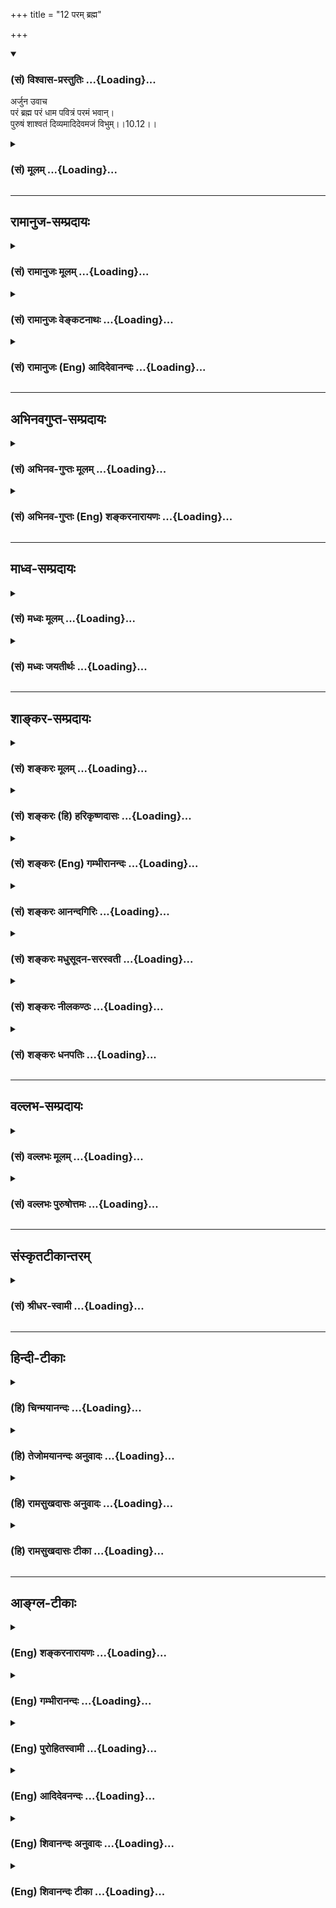 +++
title = "12 परम् ब्रह्म"

+++
<div class="js_include" newlevelforh1="3" title="(सं) विश्वास-प्रस्तुतिः" unfilled url="/purANam_vaiShNavam/mahAbhAratam/06-bhIShma-parva/03-bhagavad-gItA-parva/saMskRtam/vishvAsa-prastutiH/10_vibhUti-vistAra-yoga/12_param_brahma.md">
<details open><summary><h3>(सं) विश्वास-प्रस्तुतिः ...{Loading}...</h3></summary>

अर्जुन उवाच  
परं ब्रह्म परं धाम पवित्रं परमं भवान्।  
पुरुषं शाश्वतं दिव्यमादिदेवमजं विभुम्।।10.12।।
</details>
</div>
<div class="js_include collapsed" newlevelforh1="3" title="(सं) मूलम्" unfilled url="/purANam_vaiShNavam/mahAbhAratam/06-bhIShma-parva/03-bhagavad-gItA-parva/saMskRtam/mUlam/10_vibhUti-vistAra-yoga/12_param_brahma.md">
<details><summary><h3>(सं) मूलम् ...{Loading}...</h3></summary>

अर्जुन उवाच  
परं ब्रह्म परं धाम पवित्रं परमं भवान्।  
पुरुषं शाश्वतं दिव्यमादिदेवमजं विभुम्।।10.12।।
</details>
</div>


_________________
## रामानुज-सम्प्रदायः
<div class="js_include collapsed" newlevelforh1="3" title="(सं) रामानुजः मूलम्" unfilled url="/purANam_vaiShNavam/mahAbhAratam/06-bhIShma-parva/03-bhagavad-gItA-parva/saMskRtam/rAmAnujaH/mUlam/10_vibhUti-vistAra-yoga/12_param_brahma.md">
<details><summary><h3>(सं) रामानुजः मूलम् ...{Loading}...</h3></summary>

।।10.12।। अर्जुन उवाच -- **परं ब्रह्म** परं धाम परमं पवित्रम् इति यं
श्रुतयो वदन्ति स हि **भवान्।  
  
यतो वा इमानि भूतानि जायन्ते; येन जातानि जीवन्ति;
यत्प्रयन्त्यभिसंविशन्ति; तद्विजिज्ञासस्व तद्ब्रह्मेति (तै0 उ₀
3।1)ब्रह्मविदाप्नोति परम् (तै0 उ₀ 2।1)स यो ह वै तत्परमं ब्रह्म वेद
ब्रह्मैव भवति (मु0 उ₀ 3।2।9) इति।  
  
तथा** परं धाम **धामशब्दो ज्योतिर्वचनः परं ज्योतिःअथ यदतः परो दिव्यो
ज्योतिर्दीप्यते (छा0 उ₀ 3।13।7)परं ज्योतिरूपसंपद्यस्वेन
रूपेणाभिनिष्पद्यते (छा0 उ₀ 8।12।2)तद् देवा ज्योतिषां ज्योतिः (बृ0 उ₀
4।4।16) इति।  
  
तथा च** परमं पवित्रं **परमं पावनं स्मर्तुःअशेषकल्मषाश्लेषकरं विनाशकरं
च। यथा पुष्करपलाश आपो न श्लिष्यन्त एवमेवंविदि पापं कर्म न श्लिष्यते (छा0
उ₀ 4।14।3)तद्यथेषीकातूलमग्नौ प्रोतं प्रदूयेतैव्ँहास्य सर्वे पाप्मानः
प्रदूयन्ते (छा0 उ₀ 5।24।3)। नारायणः परं ब्रह्म तत्त्वं नारायणः परः।
नारायणः परं ज्योतिरात्मा नारायणः परः।। (महाभा0 9।4) इति हि श्रुतयो
वदन्ति।**ऋषयः च सर्वे **परावरतत्त्वयाथात्म्यविदः** त्वाम् **एव** शाश्वतं
दिव्यं पुरुषम् आदिदेवम् अजं विभुम् आहुः। तथा एव देवर्षिः नारदः असितो
देवलो व्यासः च।  
  
एष नारायणः श्रीमान् क्षीरार्णवनिकेतनः। नागपर्यङ्कमुत्सृज्य ह्यागतो
मथुरां पुरीम्।। पुण्या द्वारवती तत्र यत्रास्ते मधुसूदनः। साक्षाद्देवः
पुराणोऽसौ स हि धर्मः सनातनः।। ये च वेदविदो विप्रा चे चाध्यात्मविदो जनाः।
ते वदन्ति महात्मानं कृष्णं धर्मं सनातनम्।। पवित्राणां हि गोविन्दः पवित्रं
परमुच्यते। पुण्यानामपि पुण्योऽसौ मङ्गलानां च मङ्गलम्।। त्रैलोक्ये
पुण्डरीकाक्षो देवदेवः सनातनः। आस्ते हरिरचिन्त्यात्मा तत्रैव मधुसूदनः।।
(महा0 वन0 88।2428) तथायत्र नारायणो देवः परमात्मा सनातनः। तत्र कृत्स्नं
जगत्पार्थ तीर्थान्यायतनानि च।। तत्पुण्यं तत्परं ब्रह्म तत्तीर्थं
तत्तपोवनम्। ৷৷. तत्र देवर्षयः सिद्धाः सर्वे चैव तपोधनाः।। आदिदेवो महायोगी
यत्रास्ते मधुसूदनः। पुण्यानामपि तत्पुण्यं माभूत्ते संशयोऽत्र वै।। (महा0
वन0 90।2832)कृष्ण एव हि लोकानामुत्पत्तिरपि चाप्ययः। कृष्णस्य हि कृते
भूतमिदं विश्वं चराचरम्।। (महा0 सभा0 38।23) इति।  
  
तथा स्वयम् एव ब्रवीषि चभूमिरापोऽनलो वायुः खं मनो बुद्धिरेव च। अहंकार
इतीयं मे भिन्ना प्रकृतिरष्टधा।। (गीता 7।4) इत्यादिना;अहं सर्वस्य प्रभवो
मत्तः सर्वं प्रवर्तते (गीता 10।8) इत्यन्तेन।

</details>
</div>
<div class="js_include collapsed" newlevelforh1="3" title="(सं) रामानुजः वेङ्कटनाथः" unfilled url="/purANam_vaiShNavam/mahAbhAratam/06-bhIShma-parva/03-bhagavad-gItA-parva/saMskRtam/rAmAnujaH/venkaTanAthaH/10_vibhUti-vistAra-yoga/12_param_brahma.md">
<details><summary><h3>(सं) रामानुजः वेङ्कटनाथः ...{Loading}...</h3></summary>

  
  
।।10.12।। परं ब्रह्म इत्यादेःअमृतम् \[श्रुतिप्रदर्शनार्थं विषयमुपादाय
शोधयति -- तथेत्यादिना।
सामानाधिकरण्यप्रयोगाद्वस्त्वन्तरसामानाधिकरण्यसहपाठाभावाद्भगवतस्तत्तच्छ्रुतिप्रतिपादितपरत्वप्रकारव्यञ्जने
तात्पर्याच्च अत्र धामशब्दस्य स्थानादिपरत्वमयुक्तमित्यभिप्रायेणाह --
धामशब्दो ज्योतिर्वचन इति। विष्णुसंज्ञं सर्वाधारं धाम इत्यादि
धामशब्दप्रयोगेऽपिपरं धाम इति विशेषणादर्शनात्पर्यायान्वयमुखेन
तत्प्रदर्शयतिपरं ज्योतिरिति। अथ यदतः
इत्यादिवाक्येनाप्राकृतलोकादिविशिष्टत्वंपादोऽस्य सर्वा भूतानि
\[छां.उ.3।12।6\] इत्यादिव्यपदेशवशसिद्धपुरुषसूक्तप्रकरणैकार्थ्याच्च
समीहितमखिलं सिद्धम्परं ज्योतिरुपसम्पद्य इति वाक्येन
मुक्तप्राप्यत्वादिकम्;परं ज्योतिः इति विशिष्टप्रयोगश्च सिद्धः। तं (तत्)
देवा ज्योतिषां ज्योतिः \[बृ.उ.4।4।16\] इत्यादिना देवोपास्यत्वमुखेन
ज्योतिषां ज्योतिष्ट्वेन च परत्वमर्थलब्धम्। भगवदसाधारणं परमशब्दविशेषितं
पावनत्वं दर्शयितुं पवित्रशब्दस्यात्र संज्ञात्वव्युदासायाहपरमं
पावनमिति। विनाशकरमित्यत्र कल्मषशब्दो बुद्ध्या निष्कृष्यानुसन्धेयः।
प्रदूयन्ते; नश्यन्तीत्यर्थः। सूत्रं च -- तदधिगम
उत्तरपूर्वाघयोरश्लेषविनाशौ तद्व्यपदेशात् \[ब्र.सू.4।1।13\] इति।
तत्त्वनिर्णयैकतत्परनारायणानुवाकवाक्येनापि परब्रह्मत्वादिकंभवान् इति
निर्दिष्टदेवताविशेषस्यैव संवादयतिनारायणेति। अनयोर्वाक्ययोः प्रथमौ
नारायणशब्दौ लुप्तविभक्तिकौ;तत्त्वं नारायणः परः
इत्यादिसहपाठवशाद्व्यस्तत्वं प्रथमान्तत्वं च प्राप्तम्। तथैव सविभक्तिकतया
श्रुत्यन्तरेऽधीयतेनारायणः परं ब्रह्म इत्यादि। एतेन पञ्चमीसमासतां वदन्
भगवद्द्वेषी प्रत्युक्तः; सर्वश्रुतिस्मृतिसूत्रन्यायविरोधाच्च। इति हि
श्रुतयोवदन्तीत्यत्रयतो वा इमानि इत्यादिकमखिलमन्वेतव्यम् मध्ये
तत्तदर्थवैशद्यायावान्तरवाक्यम्। एवं श्रुतिसिद्धोऽर्थः
स्मृतीतिहासपुराणायमानमहर्षिवचनाच्छ्रुतिवदन्यानपेक्षसर्वज्ञवचनाच्च सिद्ध
इत्याह -- पुरुषम् इति सार्धेन। सर्वशब्देनाविगीतत्वं
विवक्षितम्। परावरतत्त्वयाथात्म्यविद इति ऋषिशब्दाभिप्रेतोक्तिः।
तेनाप्ततमत्वमुक्तं भवति। त्वाम्
इत्येतद्ब्रह्मरुद्रादिविशेषान्तरव्युदासार्थमित्यभिप्रायेण --
त्वामेवेत्युक्तम्। यद्वा अवतीर्णं त्वामेवेत्यर्थः। शाश्वतं नित्यम्;दिव्यं
परमव्योमनिलयम्;पुरुषं परात्परं पुरिशयं पुरुषमीक्षते \[प्रश्नो.5।5\]
इत्यादिप्रतिपादितम्। शाश्वतं दिव्यं पुरुषम् इति व्युत्क्रमोपादानं दिवि
वर्तमानस्य पुरुषस्य पुरुषसूक्तोदितामृतत्रिपाद्विभूतिविशिष्टवेषेण
शाश्वतत्वमिह विवक्षितमिति व्यञ्जनार्थम्। आदिश्चासौ देवश्चेत्यादिदेवः
जगत्कारणभूतः क्रीडारूपजगत्कारणव्यापारच्चेत्यर्थः। स्मरन्ति च -- क्रीडतो
बालकस्येव \[वि.पु.1।2।18\]क्रीडा हरेरिदं सर्वंबालः क्रीडनकैरिव
\[म.भा.2।97।31\] इति। सूत्रितं चलोकवत्तु लीलाकैवल्यम् \[ब्र.सू.2।1।33\]
इति। एतेन ब्रह्मादीनामपि देवजात्यनुप्रविष्टानां परमपुरुषलीलोपकरणत्वं
कार्यत्वं चोक्तं भवति। नारायणाद्ब्रह्मा जायते नारायणाद्रुद्रो जायते
\[ना.उ.1\] एको ह वै नारायण आसीन्न ब्रह्मा नेशानः \[महो.1।1\] तस्माच्च
देवा बहुधा सम्प्रसूताः साध्या मनुष्याः पशवो वयांसि \[मुं.उ.2।1।7\]एतौ
द्वौ विबुधश्रेष्ठौ प्रसादक्रोध -- (जावुभौ) जौ स्मृतौ
\[म.भा.12।341।19\]आवां तवाङ्गे सम्भृतौ \[ह.वं.\] इत्याद्याः।
कारणवाक्यार्थ उक्तः; शोधकवाक्यार्थमुपलक्षयति -- अजमिति।
कर्मकृतजन्मादिरहितमित्यर्थः। स्वरूपापेक्षया वा निर्विकारत्वमुच्यते।
विभुम् आकाशवत्सर्व(गतं सुसूक्ष्मं)गतश्च नित्यः \[शां.उ.2।1\] इति
प्रक्रियया व्याप्तं नियन्तारमिति वा। एतेन
कारणत्वाद्यनुगुणव्याप्तिनियमनादिकमन्तर्यामिब्राह्मणादिसिद्धं स्मारितम्।
एतैः पदैः एष सर्वभूतान्तरात्माऽपहतपाप्मा दिव्यो देव एको नारायणः
\[सुबालो.7\] इति श्रुतिः सूचिता। सर्व इति सामान्यतः
सङ्ग्रहेऽप्याप्ततमत्वविवक्षया नारदादेः पृथगभिधानम्। देवर्षिशब्देन
जात्यापि सत्त्वोत्तरत्वं प्रकाश्यते। तत्राप्यसौदेवर्षीणां च नारदः
\[10।26\] इति प्रकृष्टः। असितः; देवलश्च तस्य पिता। व्यासश्चात्र भगवान्
पाराशर्यः। आहुस्त्वामृषयः सर्वे इत्यादिकं संवादयति -- ये चेति। वेदविदः
कर्मभागवेदिनः; अध्यात्मविदः वेदान्तार्थवेदिनः। कृष्णं महात्मानं सनातनं
धर्मं वदन्तीत्यन्वयः। महात्मशब्देन सर्वातिशायि परमैश्वर्यादिकं
विवक्षितम् महानात्मेति परमात्मत्वं वा; स वा एष महानज आत्मा
\[बृ.उ.4।4।22\] इत्यादेः। यागदानादयो हि देशकालादिपरिमितफलदायिनः; स्वयं
चानित्याः अयं तु नित्यनिरतिशयफलदायी; नित्यश्चेति सनातनशब्देन धर्मस्य
विशेषणम्। पवित्रशब्दोऽत्र पापनिबर्हणपरः। पुण्यशब्दोऽभिमतफलविशेषसाधनपरः।
मङ्गलशब्दश्च स्वसन्निधिमात्रेणातिसमृद्धिहेतुभूतकल्याणवस्तुपरः। त्रैलोक्यं
पुण्डरीकाक्षः इति कार्यकरणभावेन शरीरात्मभावेन वा सामानाधिकरण्यम्। त्रयो
लोकास्त्रैलोक्यम् -- बद्धमुक्तनित्या इत्यर्थः। यद्वोपलक्षणतया
भूम्यन्तरिक्षादिकमुच्यते। पुण्डरीकाक्षशब्देन
अन्तरादित्यविद्याप्रतिपादितविलक्षणविग्रहत्वं दर्शितम्। तस्य यथा कप्यासं
पुण्डरीकमेवमक्षिणी \[छां.उ.1।6।7\] इत्यस्य च वाक्यस्य द्रविडभाष्योदितेषु
षट्स्वर्थेषु सिद्धान्तत्वेन भाष्यकारपरिगृहीतास्त्रयोऽर्थाः। तथाहि
वेदार्थसङ्ग्रहे दर्शितं --
गम्भीराम्भस्समुद्भूतसुमृष्टनालरविकरविकसितपुण्डरीकदलामलायतेक्षणः इति। इदं
च वरदगुरुभिस्तत्त्वसारे दर्शितं प्रपञ्चितं च। नारायणशब्देन
परतत्त्वनिर्णयैकपरनारायणानुवाकसूचनम्। श्रीमान् क्षीरार्णवनिकेतनः
इत्याभ्यां ह्रीश्च ते लक्ष्मीश्च पत्न्यौ \[यजुषि.आ.3।13।3\] अम्भस्यपारे
\[म.ना.1।1\] यमन्तस्समुद्रे \[म.ना.1।3\] इत्यादिकं
स्मारितम्। उत्सृज्यागतः इत्यवतारमात्रत्वं विवक्षितम्। कृष्णावतारदशायामपि
क्षीरार्णवगतनागपर्यङ्कशायिविग्रहस्य तत्रैव स्थितत्वात्। साक्षादिति -- न
त्वौपचारिकः आत्मान्तरव्यवहितो वेत्यर्थः। तथेति --
प्रकरणान्तरत्वव्यत्यर्थम्। देवर्षिर्नारदस्तथा इति
व्याख्येयविभागावगमात्तत्तदुक्तवाक्योपादानमपि तथाविभागेन कुर्मह इति च
दर्शितम्। तत्र कृत्स्नम् इत्यादि नारायणस्यैव
सर्वाश्रयत्वात्सर्वप्रकारातिशययोगित्वाद्वा। तत्पुण्यम् इत्यादिकं
ब्रह्मशब्दानुरोधेन नारायणविषयं वा; प्रकरणविशेषेण तदाश्रितस्थानप्रशंसनं
वा। स्वयमेवेति -- स्वतःसर्वज्ञो ब्रह्मादीनामपि
गुरुस्त्वमेवेत्यर्थः। भूमिरापः \[7।4\] इत्यादिषु सर्वशेषित्वं
सर्वकारणत्वं सर्वशरीरित्वमित्यादिकमुक्तम्।

</details>
</div>
<div class="js_include collapsed" newlevelforh1="3" title="(सं) रामानुजः (Eng) आदिदेवानन्दः" unfilled url="/purANam_vaiShNavam/mahAbhAratam/06-bhIShma-parva/03-bhagavad-gItA-parva/saMskRtam/rAmAnujaH/english/AdidevAnandaH/10_vibhUti-vistAra-yoga/12_param_brahma.md">
<details><summary><h3>(सं) रामानुजः (Eng) आदिदेवानन्दः ...{Loading}...</h3></summary>

10.12 - 10.13 Arjuna said You are He whom the Srutis proclaim as the
Supreme Brahman, the Supreme Light, the Supreme Sanctifier. Thus the
Srutis assert: 'From whom all these beings are born, by whom, when born,
they live and unto whom they go when they perish - desire to know that
well. This is Brahman' (Tai. U., 3.1.1); 'He who knows Brahman attains
the Highest' (Ibid., 2.1.1); and 'He who knows the Supreme Brahman
becomes the Brahman' (Mun. U., 3.2.9). Likewise He is the Supreme Light.
The term 'Dhaman' connotes light. He is the Supreme Light as taught (in
the Upanisads): 'Now, the light which shines higher than this heaven
৷৷.' (Cha. U., 3.13. 7); 'Attaining the Supreme Light. He appears with
His own form' (Ibid., 8.12.2); 'The gods worship Him as the Light of
lights' (Br. U., 4.4.16). So also He is the Supreme Sanctifier: He makes
the meditator bereft of all the impurities, and also destroyes them
without any trace. The Srutis declares: 'As water clings not to the leaf
of a lotus-flower, so evil deeds cling not to him who knows thus' (Cha.
U., 4.14.3): 'Just as the fibre of Isika reed (reed-cotton) laid on a
fire is burnt up, so also all his sins are burnt up' (Ibid., 5.24.3);
and 'Narayana is Supreme Brahman, Narayana is Supreme Light, Narayana is
Supreme Self' (Ma. Na., 9.4). Sages are those who know in reality the
higher truth (the Supreme Brahman), and the lower truth (individual
selves); they speak of You as the eternal Divine Person, Primal Lord,
the unborn and all-pervading. So also divine sage Narada, Asita, Devala
and Vyasa declare: 'This Narayana, Lord of Sri, the resident of the Milk
Ocean, has come to the city of Mathura abandoning his Serpent-couch.'
'Where Madhusudana is, there is the blessed Dvaravati. He is the Lord
Himself, the ancient One and Eternal Dharma (Ma. Bh. Vana. 88. 24-25).
Those who know the Vedas and those who know the self declare the
great-minded Krsna to be the eternal Dharma. Of all sanctifiers, Govinda
is said to be the most sanctifying, the most auspicious among the
auspicious. The lotus-eyed God of gods, the eternal, abides as the three
worlds ৷৷. Hari who is beyond thought, abides thus. Madhusudana is there
alone' (Ma. Bha. Vana., 88.24-28). Similarly it is stated: 'O Arjuna,
where the divine, the eternal Narayana the Supreme Self is, there the
entire universe, the sacred water and the holy shrines are to be found.
That is sacred, that is Supreme Brahman, that is sacred waters, that is
the austerity grove ৷৷. there dwell the divine sages, the Siddhas and
all those rich in austerities where the Primal Lord, the agent Yogin
Madhusudana dwells. It is the most sacred among the sacred. For you, let
there be no doubt about this' (Ibid., 90.28-32); 'Krsna Himself is the
origin and dissolution of all beings. For, this universe, consisting of
sentient and non-sentient entities, was generated for the sake of Krsna'
(Ma. Bha. Sabha., 38.23). And you yourself say so in the passage
beginning with 'Earth, water, fire, ether, mind, intellect and Ahankara
- this Prakrti, which is divided eightfold, is Mine' (7.4) and ending
with 'I am the origin of all; from Me proceed everything' (10.8).

</details>
</div>


_________________
## अभिनवगुप्त-सम्प्रदायः
<div class="js_include collapsed" newlevelforh1="3" title="(सं) अभिनव-गुप्तः मूलम्" unfilled url="/purANam_vaiShNavam/mahAbhAratam/06-bhIShma-parva/03-bhagavad-gItA-parva/saMskRtam/abhinava-guptaH/mUlam/10_vibhUti-vistAra-yoga/12_param_brahma.md">
<details><summary><h3>(सं) अभिनव-गुप्तः मूलम् ...{Loading}...</h3></summary>

।।10.12।। No commentary.  
  

</details>
</div>
<div class="js_include collapsed" newlevelforh1="3" title="(सं) अभिनव-गुप्तः (Eng) शङ्करनारायणः" unfilled url="/purANam_vaiShNavam/mahAbhAratam/06-bhIShma-parva/03-bhagavad-gItA-parva/saMskRtam/abhinava-guptaH/english/shankaranArAyaNaH/10_vibhUti-vistAra-yoga/12_param_brahma.md">
<details><summary><h3>(सं) अभिनव-गुप्तः (Eng) शङ्करनारायणः ...{Loading}...</h3></summary>

10.12 Sri Abhinavagupta did not comment upon this sloka.

</details>
</div>


_________________
## माध्व-सम्प्रदायः
<div class="js_include collapsed" newlevelforh1="3" title="(सं) मध्वः मूलम्" unfilled url="/purANam_vaiShNavam/mahAbhAratam/06-bhIShma-parva/03-bhagavad-gItA-parva/saMskRtam/madhvaH/mUlam/10_vibhUti-vistAra-yoga/12_param_brahma.md">
<details><summary><h3>(सं) मध्वः मूलम् ...{Loading}...</h3></summary>

।।10.12 -- 10.15।। ब्रह्म परिपूर्णम्। अथ कस्मादुच्यते परं ब्रह्म ৷৷.
बृहद्बृहत्या बृंहयति \[अ.शिर.4\] इति च श्रुतिः। बृह बृहि वृद्धाविति
पठन्ति। परमं यो महद्ब्रह्म \[म.भा.13।149।9\] इति च। विविधमासीदिति विभुः।
तथा हि वारुणशाखायाम् -- विभु प्रभु प्रथमं मेहनावतः \[ऋक्सं.2।7।2।5\] इति
स ह्येव प्रभावाद्विविधोऽभवत् इति। सोऽकामयत बहु स्यां प्रजायेय
\[तै.उ.2।6\] इत्यादेश्च।

</details>
</div>
<div class="js_include collapsed" newlevelforh1="3" title="(सं) मध्वः जयतीर्थः" unfilled url="/purANam_vaiShNavam/mahAbhAratam/06-bhIShma-parva/03-bhagavad-gItA-parva/saMskRtam/madhvaH/jayatIrthaH/10_vibhUti-vistAra-yoga/12_param_brahma.md">
<details><summary><h3>(सं) मध्वः जयतीर्थः ...{Loading}...</h3></summary>

।।10.12 -- 10.15।। ब्रह्मविभुशब्दावैकार्थ्यपरिहाराय क्रमेण सप्रमाणकं
व्याचष्टे -- **ब्रह्मे**ति। परं वस्तु ब्रह्मेति,कस्मादुच्यते बृहतिं
पूर्णं भवति बृंहयति पूरयति चान्यान्। बृहतेर्मन्प्रत्ययोऽमागमश्च। ईश्वरो
ब्रह्मणोऽन्यः स कथं परं ब्रह्मेत्युच्यते इत्यत उक्तम् -- **परममि**ति।
विविधमनेकरूपत्वेनाभवत्। मेहनावतः सेचकस्य भगवतः प्रथमं रूपं विभु प्रभु
चेत्येतदनूद्य व्याख्यायते। प्राभवत्समर्थोऽभवदिति प्रभुः विविधोऽभवदिति
विभुः। सोऽकामयत इति विविधभवने श्रुत्यन्तरम्। विप्रसम्भ्यो ड्वसंज्ञायाम्
\[अष्टा.3।2।180\] इति च स्मृतिः।

</details>
</div>


_________________
## शाङ्कर-सम्प्रदायः
<div class="js_include collapsed" newlevelforh1="3" title="(सं) शङ्करः मूलम्" unfilled url="/purANam_vaiShNavam/mahAbhAratam/06-bhIShma-parva/03-bhagavad-gItA-parva/saMskRtam/shankaraH/mUlam/10_vibhUti-vistAra-yoga/12_param_brahma.md">
<details><summary><h3>(सं) शङ्करः मूलम् ...{Loading}...</h3></summary>

।।10.12।। --,**परं ब्रह्म** परमात्मा **परं धाम** परं तेजः **पवित्रं**
पावनं **परमं** प्रकृष्टं **भवान्। पुरुषं शाश्वतं** नित्यं **दिव्यं**
दिवि भवम् **आदिदेवं** सर्वदेवानाम् आदौ भवम् आदिदेवम् **अजं विभुं**
विभवनशीलम्।। ईदृशम् --,

</details>
</div>
<div class="js_include collapsed" newlevelforh1="3" title="(सं) शङ्करः (हि) हरिकृष्णदासः" unfilled url="/purANam_vaiShNavam/mahAbhAratam/06-bhIShma-parva/03-bhagavad-gItA-parva/saMskRtam/shankaraH/hindI/harikRShNadAsaH/10_vibhUti-vistAra-yoga/12_param_brahma.md">
<details><summary><h3>(सं) शङ्करः (हि) हरिकृष्णदासः ...{Loading}...</h3></summary>

।।10.12।। ऊपर कही हुई भगवान्की विभूतिको और योगको सुनकर अर्जुन बोला --, आप
परमब्रह्मपरमात्मा; परमधाम -- परमतेज और परमपावन हैं तथा आप नित्य और दिव्य
पुरुष हैं अर्थात् देवलोकमें रहनेवाले अलौकिक पुरुष हैं एवं आप सब देवोंसे
पहले होनेवाले आदिदेव; अजन्मा और व्यापक हैं।

</details>
</div>
<div class="js_include collapsed" newlevelforh1="3" title="(सं) शङ्करः (Eng) गम्भीरानन्दः" unfilled url="/purANam_vaiShNavam/mahAbhAratam/06-bhIShma-parva/03-bhagavad-gItA-parva/saMskRtam/shankaraH/english/gambhIrAnandaH/10_vibhUti-vistAra-yoga/12_param_brahma.md">
<details><summary><h3>(सं) शङ्करः (Eng) गम्भीरानन्दः ...{Loading}...</h3></summary>

10.12 Bhavan, You; are the param brahma, supreme Brahman, the supreme
Self; the param dhama, supreme Light; the paramam pavitram, supreme
Sanctifier. Sarve, all; rsayah, the sages-Vasistha and others; tatha, as
also; the devarisih, divine sage; naradah, Narada; Asita and Devala
ahuh, call; tvam, You; thus: Sasvatam, the eternal; divyam, divine;
purusam, Person; adi-devam, the Primal God, the God who preceded all the
gods; ajam, the birthless; vibhum, the Omnipresent-capable of assuming
diverse forms. And even Vyasa also speaks in this very way. Ca, and;
svayam, You Yourself; eva, verily; bravisi, tell; me, me (so).

</details>
</div>
<div class="js_include collapsed" newlevelforh1="3" title="(सं) शङ्करः आनन्दगिरिः" unfilled url="/purANam_vaiShNavam/mahAbhAratam/06-bhIShma-parva/03-bhagavad-gItA-parva/saMskRtam/shankaraH/AnandagiriH/10_vibhUti-vistAra-yoga/12_param_brahma.md">
<details><summary><h3>(सं) शङ्करः आनन्दगिरिः ...{Loading}...</h3></summary>

।।10.12।। निरस्ताशेषविशेषं निरुपाधिकं सोपाधिकं च सर्वात्मत्वादि भगवतो
रूपं तद्धीफलं च श्रुत्वा निरुपाधिकरूपस्य
प्राकृतबुद्ध्यनवगाह्योक्तिपूर्वकं मन्दानुग्रहार्थं सर्वदा
सर्वबुद्धिग्राह्यं सोपाधिकं रूपं विस्तरेण,श्रोतुमिच्छन्पृच्छतीत्याह --
**यथोक्तामिति।** परं ब्रह्म भवानिति लक्ष्यनिर्देशः। तस्य लक्षणार्थं परं
धामेत्यादिविशेषणत्रयम्। धामशब्दस्य स्थानवाचित्वं व्यावर्तयन्व्याचष्टे
**तेज इति।** तस्य चैतन्यस्य परमत्वं जन्मादिराहित्येन कौटस्थ्यम्।
प्रकृष्टं पावनमत्यन्तशुद्धत्वमुच्यते। यदेवंलक्षणं परं ब्रह्म तद्भवानेव
नान्य इत्यर्थः। कुतस्त्वमेवमज्ञासीरित्याशङ्क्याप्तवाक्यादित्याह --
**पुरुषमिति।** दिवि परमे व्योम्नि भवतीति दिव्यस्तं सर्वप्रपञ्चातीतं
दीव्यति द्योतत इति देवः स चादिः सर्वमूलत्वादत एवाजस्तं त्वां
सर्वगतमाहुरिति संबन्धः।

</details>
</div>
<div class="js_include collapsed" newlevelforh1="3" title="(सं) शङ्करः मधुसूदन-सरस्वती" unfilled url="/purANam_vaiShNavam/mahAbhAratam/06-bhIShma-parva/03-bhagavad-gItA-parva/saMskRtam/shankaraH/madhusUdana-sarasvatI/10_vibhUti-vistAra-yoga/12_param_brahma.md">
<details><summary><h3>(सं) शङ्करः मधुसूदन-सरस्वती ...{Loading}...</h3></summary>

।।10.12।। एवं भगवतो विभूतिं योगं च श्रुत्वा परमोत्कण्ठितः अर्जुन उवाच --
परं ब्रह्म परं धामं आश्रयः प्रकाशो वा। परमं पवित्रं पावनं च भवानेव। यतः
पुरुषं परमात्मानं शाश्वतं सर्वदैकरूपं दिवि परमे व्योम्नि,स्वस्वरूपे भवं
दिव्यं सर्वप्रपञ्चातीतमादि च सर्वकारणं देवं च द्योतनात्मकं
स्वप्रकाशमादिदेवं अतएवाजं विभुं सर्वगतं त्वामाहुरिति संबन्धः।

</details>
</div>
<div class="js_include collapsed" newlevelforh1="3" title="(सं) शङ्करः नीलकण्ठः" unfilled url="/purANam_vaiShNavam/mahAbhAratam/06-bhIShma-parva/03-bhagavad-gItA-parva/saMskRtam/shankaraH/nIlakaNThaH/10_vibhUti-vistAra-yoga/12_param_brahma.md">
<details><summary><h3>(सं) शङ्करः नीलकण्ठः ...{Loading}...</h3></summary>

।।10.12 -- 10.13।। एवं एतां विभूतिं योगं चेत्यादिना विभूतिज्ञानस्य
फलोदर्कं श्रुत्वा तत्प्राप्त्युत्सुकः प्रथमं स्तुत्या
भगवन्तमावर्जयन्नर्जुन उवाच -- **परमिति।** परं ब्रह्म
नत्वपरमुपास्यम्। तदेव ब्रह्म त्वं विद्धि नेदं यदिदमुपासते इति श्रुतेः।
परं धाम ज्योतिः नत्वपरं वृत्तिरूपं ज्ञानम्।
एतस्यह्रीर्धीर्भीरित्येतत्सर्वं मन एव इति श्रुतेर्वृत्तिरूपत्वात्। परमं
पवित्रं न तु तीर्थादिवदपरमं भवान्। तत्र मानमाह -- **पुरुषमिति** सार्धेन।
पुरुषं देहान्तरस्थम्। शाश्वतं नित्यं। दिव्यं दिवि हार्दाकाशे आविर्भूतम्।
आदिदेवं सूत्रात्मनोऽप्याद्यम्। अतएव अजं विभुं व्यापकम्। त्वां ऋषय
आहुरिति संबन्धः।

</details>
</div>
<div class="js_include collapsed" newlevelforh1="3" title="(सं) शङ्करः धनपतिः" unfilled url="/purANam_vaiShNavam/mahAbhAratam/06-bhIShma-parva/03-bhagavad-gItA-parva/saMskRtam/shankaraH/dhanapatiH/10_vibhUti-vistAra-yoga/12_param_brahma.md">
<details><summary><h3>(सं) शङ्करः धनपतिः ...{Loading}...</h3></summary>

।।10.12।। मच्चित्तत्वादिप्रकारभक्तिद्वाराऽविकम्पयोगसाधनभूतौ विभूतियोगौ
संक्षेपतः श्रुत्वा विस्तरश्रवणोत्सुकः अर्जुन उवाच -- परमिति। भवान्
वासुदेवः परं अक्षरं निरञ्जनं निर्गुणं ब्रह्म। परस्य ब्रह्मणो लक्षणमाह।
परं धाम परं तेजः सूर्यादितेजसामपि तेजः। यस्य भासा सर्वमिदं विभाति इति
श्रुतेः। अस्यार्थस्य निरञ्जने ब्रह्मणि सामञ्जस्यमभिप्रेत्य परं धाम परं
स्थानमित्यर्थ आचार्यैरुपेक्षितः। पवित्रं पावनं परमं प्रकृष्टं
ज्ञानमात्रेण सवासनाऽविद्याकामकर्मेभ्यो मोचकत्वात्। एतादृशं परं ब्रह्म
भवानेव नान्यः। नन्वेत्त्वया कुतो ज्ञातमिति चेदाप्तवाक्यादित्याह। पुरुषं
परि शयं पूर्णं परमात्मानं अतएव शाश्वतं सर्वदैकरसं दिव्यं दिवि परमे
व्योम्नि हृदयाकाशे भवं दिव्यम्। आदिदेवं सर्वेषां ब्रह्मादिदेवानामादिभवं
अतएवाजं। विभुं विभवनशीलं। विभवनमित्यस्य विविधं भवनमिति व्यापनमिति
वार्थः।

</details>
</div>


_________________
## वल्लभ-सम्प्रदायः
<div class="js_include collapsed" newlevelforh1="3" title="(सं) वल्लभः मूलम्" unfilled url="/purANam_vaiShNavam/mahAbhAratam/06-bhIShma-parva/03-bhagavad-gItA-parva/saMskRtam/vallabhaH/mUlam/10_vibhUti-vistAra-yoga/12_param_brahma.md">
<details><summary><h3>(सं) वल्लभः मूलम् ...{Loading}...</h3></summary>

।।10.12 -- 10.14।। एवं सकलेतरविसजातीयं भगवतो योगप्रभावं
तादृशविभूतिहेतुत्वं स्वानन्यजनकात्मत्वं च निशम्य तद्विस्तारं ज्ञातुकामो
भगवन्तं स्तुवन् अर्जुन उवाच -- परं ब्रह्मेति सप्तभिः
धर्मधर्म्यभिप्रायेण। इदं च सर्वं श्रुतेरिव प्रतिवाक्यभूतं भवान् परं
ब्रह्मेत्यादि। त्वामेवाहुः सर्वे ऋषयः; तथा महाभगवदीयो मर्यादापुष्टिभक्तः
देवर्षिर्नारदः आह असितो देवलो व्यासश्च -- एष नारायणः श्रीमान्
क्षीरार्णवनिकेतनः। नागपर्यङ्कमुत्सृज्य ह्यागतो मधुरां पुरीम्
\[म.भा.3।88।24\] इति भारते। कृष्ण एव हि भूतानामुत्पत्तिरपि चाव्ययः।
कृष्णस्य हि कृते भूतमिदं विश्वं चराचरम् इत्यादीनि भूयांसि महर्षिवचनानि
श्रूयन्ते। भागवते \[10।37।10\] देवर्षिवचनं -- कृष्ण कृष्ण
प्रमेयात्मन्योगेश जगदीश्वर इत्यादि। स्वयं च ब्रवीषिअहं सर्वस्य प्रभवः
\[10।8\] इत्यादि। पुरुषोत्तम एव स्वमुखेन स्वस्वरूपं स्वमाहात्म्यं च
वदति; नान्य इति। तदेतत्सर्वोक्तत्वात्सत्यमेव मन्ये यन्मां त्वं च वदसि।
अतो भगवन् षडगुणपूण ज्ञानं त्वय्येव गुणः त्वद्दत्तमेवान्यत्रोद्भवतीति
नान्ये देवा दानवाश्च ते व्यक्तिं अनन्यसाधारणं योगप्रभावं
तत्तद्विभूतिरूपां व्यक्तिं च ते विदुः।

</details>
</div>
<div class="js_include collapsed" newlevelforh1="3" title="(सं) वल्लभः पुरुषोत्तमः" unfilled url="/purANam_vaiShNavam/mahAbhAratam/06-bhIShma-parva/03-bhagavad-gItA-parva/saMskRtam/vallabhaH/puruShottamaH/10_vibhUti-vistAra-yoga/12_param_brahma.md">
<details><summary><h3>(सं) वल्लभः पुरुषोत्तमः ...{Loading}...</h3></summary>

  
  
।।10.12।। एवंन मे विदुः सुरगणाः \[10।2\] इत्यादिना सर्वेषां
स्वावेदनयुक्तानांयो मामजमनादिं च \[10।3\] इत्यादिना स्वज्ञानस्योत्तमत्वं
प्रतिपादितम्। ततः सर्वभावोत्पत्तिः स्वत उक्ता स्वरूपा या;
स्वस्वविभूतिज्ञस्य स्वभजने स्वप्राप्तिमुक्तवान्; एतत्सर्वजिज्ञासुरर्जुनः
प्रभुं विज्ञापयति सप्तभिः। विज्ञप्तेरपि भगवदात्मत्वाय
षड्गुणधर्मिसमसङ्ख्यैः श्लोकैर्विज्ञापयति -- अर्जुन उवाच। परं ब्रह्मेति।
परं पुरुषोत्तमाख्यं ब्रह्म बृहद्व्यापकं परं धाम पुरुषोत्तमात्मकतेजोरूपं
रमणात्मगृहात्मकं वा; परमं पवित्रं सर्वोत्कृष्टं सर्वपावनम्; एतत्सर्वरूपो
भवान् सत्यमेवेत्यर्थः। कथमेवमवगतं इत्यत आह -- पुरुषमिति। पुरुषं
पुरुषोत्तमम्। अन्यत्रापि तथात्वमाशङ्क्य शाश्वतं नित्यमिति। अक्षरादिष्वपि
नित्यत्वमाशङ्क्य दिव्यमित्याह क्रीडनैकरूपम्। अवतारादिष्वपि
तथात्वमाशङ्क्याह -- आदिदेवमिति। मूलरूपमित्यर्थः।
परिदृश्यमानजन्माद्याशङ्कायामाह -- अजमिति। जन्मरहितम्। जन्माभावे
जन्मप्रतीतिः कथं इत्यत आह -- विभुमिति। समर्थमित्यर्थः।
तथाप्रतीतिकरणसमर्थमिति भावः।  
  

</details>
</div>


_________________
## संस्कृतटीकान्तरम्
<div class="js_include collapsed" newlevelforh1="3" title="(सं) श्रीधर-स्वामी" unfilled url="/purANam_vaiShNavam/mahAbhAratam/06-bhIShma-parva/03-bhagavad-gItA-parva/saMskRtam/shrIdhara-svAmI/10_vibhUti-vistAra-yoga/12_param_brahma.md">
<details><summary><h3>(सं) श्रीधर-स्वामी ...{Loading}...</h3></summary>

।।10.12।। संक्षेपेणोक्ता विभूतीर्विस्तरेण जिज्ञासुर्भगवन्तं
स्तुवन्नर्जुन उवाच **-- परं ब्रह्मेति सप्तभिः।** परं ब्रह्म च; परं धाम च
आश्रयः; परमं च पवित्रं भवानेव। कुत इत्यत आह। यतः शाश्वतं नित्यं पुरुषं
तथा दिव्यं द्योतनात्मकं स्वप्रकाशं च आदिश्चासौ देवश्च तं।
देवानामादिभूतमित्यर्थः। तथा अजमजन्मानं विभुं व्यापकं त्वामेवाहुः।

</details>
</div>


_________________
## हिन्दी-टीकाः
<div class="js_include collapsed" newlevelforh1="3" title="(हि) चिन्मयानन्दः" unfilled url="/purANam_vaiShNavam/mahAbhAratam/06-bhIShma-parva/03-bhagavad-gItA-parva/hindI/chinmayAnandaH/10_vibhUti-vistAra-yoga/12_param_brahma.md">
<details><summary><h3>(हि) चिन्मयानन्दः ...{Loading}...</h3></summary>

।।10.12।। See commentary under 10.13.

</details>
</div>
<div class="js_include collapsed" newlevelforh1="3" title="(हि) तेजोमयानन्दः अनुवादः" unfilled url="/purANam_vaiShNavam/mahAbhAratam/06-bhIShma-parva/03-bhagavad-gItA-parva/hindI/tejomayAnandaH/anuvAdaH/10_vibhUti-vistAra-yoga/12_param_brahma.md">
<details><summary><h3>(हि) तेजोमयानन्दः अनुवादः ...{Loading}...</h3></summary>

।।10.12।। अर्जुन ने कहा आप -परम ब्रह्म, परम धाम और परम पवित्र हंै; सनातन
दिव्य पुरुष, देवों के भी आदि देव, जन्म रहित और सर्वव्यापी हैं।।

</details>
</div>
<div class="js_include collapsed" newlevelforh1="3" title="(हि) रामसुखदासः अनुवादः" unfilled url="/purANam_vaiShNavam/mahAbhAratam/06-bhIShma-parva/03-bhagavad-gItA-parva/hindI/rAmasukhadAsaH/anuvAdaH/10_vibhUti-vistAra-yoga/12_param_brahma.md">
<details><summary><h3>(हि) रामसुखदासः अनुवादः ...{Loading}...</h3></summary>

।।10.12 -- 10.12।। अर्जुन बोले -- परम ब्रह्म, परम धाम और महान् पवित्र आप
ही हैं। आप शाश्वत, दिव्य पुरुष, आदिदेव, अजन्मा और विभु (व्यापक) हैं --
ऐसा सब-के-सब ऋषि, देवर्षि नारद, असित, देवल तथा व्यास कहते हैं और स्वयं
आप भी मेरे प्रति कहते हैं।

</details>
</div>
<div class="js_include collapsed" newlevelforh1="3" title="(हि) रामसुखदासः टीका" unfilled url="/purANam_vaiShNavam/mahAbhAratam/06-bhIShma-parva/03-bhagavad-gItA-parva/hindI/rAmasukhadAsaH/TIkA/10_vibhUti-vistAra-yoga/12_param_brahma.md">
<details><summary><h3>(हि) रामसुखदासः टीका ...{Loading}...</h3></summary>

।।10.12।।***व्याख्या --***'**परं ब्रह्म परं धाम पवित्रं परमं भवान्'--**
अपने सामने बैठे हुए भगवान्की स्तुति करते हुए अर्जुन कहते हैं कि मेरे
पूछनेपर जिसको आपने परम ब्रह्म (गीता 8। 3) कहा है, वह परम ब्रह्म आप ही
हैं। जिसमें सब संसार स्थित रहता है, वह परम धाम अर्थात् परम स्थान आप ही
हैं (गीता 9। 18)। जिसको पवित्रोंमें भी पवित्र कहते हैं -- '**पवित्राणां
पवित्रं यः'** वह महान् पवित्र भी आप ही हैं।  
  
**'पुरुषं शाश्वतं दिव्यमादिदेवमजं ৷৷. स्वयं चैव ब्रवीषि मे'--**
ग्रन्थोंमें ऋषियोंने, **(टिप्पणी प₀ 549.1)** देवर्षि नारदने, **(टिप्पणी
प₀ 549.2)**; असित और उनके पुत्र देवल ऋषिने **(टिप्पणी प₀ 549.3)** तथा
महर्षि व्यासजीने **(टिप्पणी प₀ 549.4)** आपको शाश्वत, दिव्य पुरुष,
आदिदेव, अजन्मा और विभु कहा है।  
  
आत्माके रूपमें 'शाश्वत' (गीता 2। 20), सगुण-निराकारके रूपमें 'दिव्य
पुरुष' (गीता 8। 10), देवताओँ और महर्षियों आदिके रूपमें 'आदिदेव' (गीता
10। 2), मूढ़लोग मेरेको अज नहीं जानते (गीता 7। 25) तथा असम्मूढ़लोग मेरेको
'अज' जानते हैं (गीता 10। 3 ) -- इस रूपमें अज और मैं अव्यक्तरूपसे सारे
संसारमें व्यापक हूँ (गीता 9। 4) -- इस रूपमें 'विभु' स्वयं आपने मेरे
प्रति कहा है।

</details>
</div>


_________________
## आङ्ग्ल-टीकाः
<div class="js_include collapsed" newlevelforh1="3" title="(Eng) शङ्करनारायणः" unfilled url="/purANam_vaiShNavam/mahAbhAratam/06-bhIShma-parva/03-bhagavad-gItA-parva/english/shankaranArAyaNaH/10_vibhUti-vistAra-yoga/12_param_brahma.md">
<details><summary><h3>(Eng) शङ्करनारायणः ...{Loading}...</h3></summary>

10.12. - 10.13. Arjuna said You are the Supreme Brahman, Supreme Abode,
Supreme Purifier. All the seers and also the divine seer Narada, Asita
Devala, Vyasa describe You as the Eternal Divine Soul, the unborn,
all-manifesting First-God. You too say so to me.

</details>
</div>
<div class="js_include collapsed" newlevelforh1="3" title="(Eng) गम्भीरानन्दः" unfilled url="/purANam_vaiShNavam/mahAbhAratam/06-bhIShma-parva/03-bhagavad-gItA-parva/english/gambhIrAnandaH/10_vibhUti-vistAra-yoga/12_param_brahma.md">
<details><summary><h3>(Eng) गम्भीरानन्दः ...{Loading}...</h3></summary>

10.12-10.13 Arjuna said You are the supreme Brahman, the supreme Light,
the supreme Sanctifier. All the sages as also the divine sage Narada,
Asita, Devala and Vyasa \[Although Narada and the other sages are
already mentioned by the words 'all the sages', still they are named
separately because of their eminence. Asita is the father of Devala.\]
call You the eternal divine Person, the Primal God, the Birthless, the
Omnipresent; and You Yourself verily tell me (so).

</details>
</div>
<div class="js_include collapsed" newlevelforh1="3" title="(Eng) पुरोहितस्वामी" unfilled url="/purANam_vaiShNavam/mahAbhAratam/06-bhIShma-parva/03-bhagavad-gItA-parva/english/purohitasvAmI/10_vibhUti-vistAra-yoga/12_param_brahma.md">
<details><summary><h3>(Eng) पुरोहितस्वामी ...{Loading}...</h3></summary>

10.12 Arjuna asked: Thou art the Supreme Spirit, the Eternal Home, the
Holiest of the Holy, the Eternal Divine Self, the Primal God, the Unborn
and the Omnipresent.

</details>
</div>
<div class="js_include collapsed" newlevelforh1="3" title="(Eng) आदिदेवनन्दः" unfilled url="/purANam_vaiShNavam/mahAbhAratam/06-bhIShma-parva/03-bhagavad-gItA-parva/english/AdidevanandaH/10_vibhUti-vistAra-yoga/12_param_brahma.md">
<details><summary><h3>(Eng) आदिदेवनन्दः ...{Loading}...</h3></summary>

10.12 - 10.13 Arjuna said You are Supreme Brahman, the Supreme Light,
and the Supreme Sanctifier. All the seers proclaim You as the eternal,
divine Person, the Primal Lord, the unborn and all-pervading. So also
proclaim the divine sages Narada, Asita, Devala and Vyasa. You Yourself
also proclaim this.

</details>
</div>
<div class="js_include collapsed" newlevelforh1="3" title="(Eng) शिवानन्दः अनुवादः" unfilled url="/purANam_vaiShNavam/mahAbhAratam/06-bhIShma-parva/03-bhagavad-gItA-parva/english/shivAnandaH/anuvAdaH/10_vibhUti-vistAra-yoga/12_param_brahma.md">
<details><summary><h3>(Eng) शिवानन्दः अनुवादः ...{Loading}...</h3></summary>

10.12 Arjuna said Thou art the Supreme Brahman, the supreme abode (or
the supreme light), the supreme purifier, eternal, divine Person, the
primeval God, unborn andn omnipresent.

</details>
</div>
<div class="js_include collapsed" newlevelforh1="3" title="(Eng) शिवानन्दः टीका" unfilled url="/purANam_vaiShNavam/mahAbhAratam/06-bhIShma-parva/03-bhagavad-gItA-parva/english/shivAnandaH/TIkA/10_vibhUti-vistAra-yoga/12_param_brahma.md">
<details><summary><h3>(Eng) शिवानन्दः टीका ...{Loading}...</h3></summary>

10.12 परम् supreme; ब्रह्म Brahman; परम् supreme; धाम abode; पवित्रम्
purifier; परमम् supreme; भवान् Thou; पुरुषम् Purusha; शाश्वतम् eternal;
दिव्यम् divine; आदिदेवम् primeval God; अजम् unborn; विभुम्
omnipresent.Commentary Param Brahma The highest Self. The word Param
indicates the pure and attributeless Absolute; free from the limiting
adjuncts. It is Satchidananda Brahman. The inferior Brahman is the
Brahman with alities (Saguna) or Isvara; Brahman with the limiting
adjuncts or the chosen object of meditation by the devotees.Param Dhama
means Param Tejah or the supreme light. From the Creator down to the
blade of grass the Supreme Being is the support or substratum. Therefore
He is known as the supreme abode.Adideva The primeval God or the
original God Who existed before all other gods. This God is Para Brahman
Itself. It is selfluminous.Pavitram Paramam Supreme purifier. The sacred
rivers and holy places of pilgrimage can remove only the sins but Para
Brahman can destroy all sins and ignorance; the root cause of all sins.
Therefore Para Brahman or the Supreme Self is the supreme purifier.

</details>
</div>

